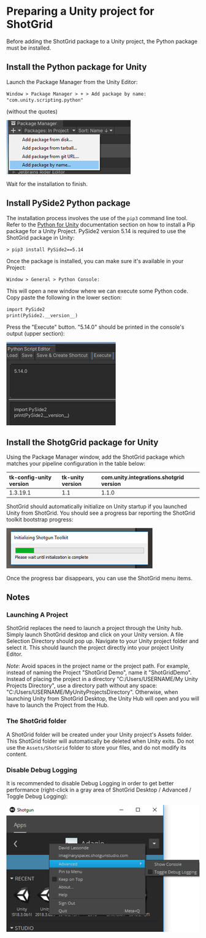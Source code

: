 # Preparing a Unity project for ShotGrid

Before adding the ShotGrid package to a Unity project, the Python package must be installed.

## Install the Python package for Unity

Launch the Package Manager from the Unity Editor:

	Window > Package Manager > + > Add package by name:
	"com.unity.scripting.python"

(without the quotes)

![Add Package by name](images/unity_add_package_by_name.png)	

Wait for the installation to finish.

## Install PySide2 Python package

The installation process involves the use of the `pip3` command line tool. Refer to the [Python for Unity](https://docs.unity3d.com/Packages/com.unity.scripting.python@4.0/manual/settings.html#pip-packages) documentation section on how to install a Pip package for a Unity Project.
PySide2 version 5.14 is required to use the ShotGrid package in Unity:

``` 	
> pip3 install PySide2==5.14
```

Once the package is installed, you can make sure it's available in your Project:

	Window > General > Python Console:
	
This will open a new window where we can execute some Python code. Copy paste the following in the lower section:

```
import PySide2
print(PySide2.__version__)
```

Press the "Execute" button. "5.14.0" should be printed in the console's output (upper section):

![Check PySide2 installation](images/unity_python_console_check.png)

## Install the ShotgGrid package for Unity

Using the Package Manager window, add the ShotGrid package which matches your
pipeline configuration in the table below:

| tk-config-unity version | tk-unity version | com.unity.integrations.shotgrid version |
| :---------------------- | :--------------- | :------------------------------------- |
| 1.3.19.1                | 1.1              | 1.1.0
   
ShotGrid should automatically initialize on Unity startup if you launched Unity 
from ShotGrid. You should see a progress bar reporting the ShotGrid toolkit 
bootstrap progress:

![Toolkit Progress Bar](images/toolkit_progress_bar.png)

Once the progress bar disappears, you can use the ShotGrid menu items.

## Notes

### Launching A Project
ShotGrid replaces the need to launch a project through the Unity hub.
Simply launch ShotGrid desktop and click on your Unity version. A file Selection
Directory should pop up. Navigate to your Unity project folder and select it. 
This should launch the project directly into your project Unity Editor. 

*Note*: Avoid spaces in the project name or the project path. For example, instead of naming the Project "ShotGrid Demo", 
name it "ShotGridDemo". Instead of placing the project in a directory "C:/Users/USERNAME/My Unity Projects Directory", 
use a directory path without any space: "C:/Users/USERNAME/MyUnityProjectsDirectory".
Otherwise, when launching Unity from ShotGrid Desktop, the Unity Hub will open and you will have to launch the Project from the Hub. 


### The ShotGrid folder 
A ShotGrid folder will be created under your Unity project's 
Assets folder. This ShotGrid folder will automatically be deleted when Unity 
exits. Do not use the `Assets/ShotGrid` folder to store your files, and do not 
modify its content.

### Disable Debug Logging
It is recommended to disable Debug Logging in order to get better performance 
(right-click in a 
gray area of ShotGrid Desktop / Advanced / Toggle Debug Logging):

![Toggle Debug Logging](images/toggle_debug.png)
